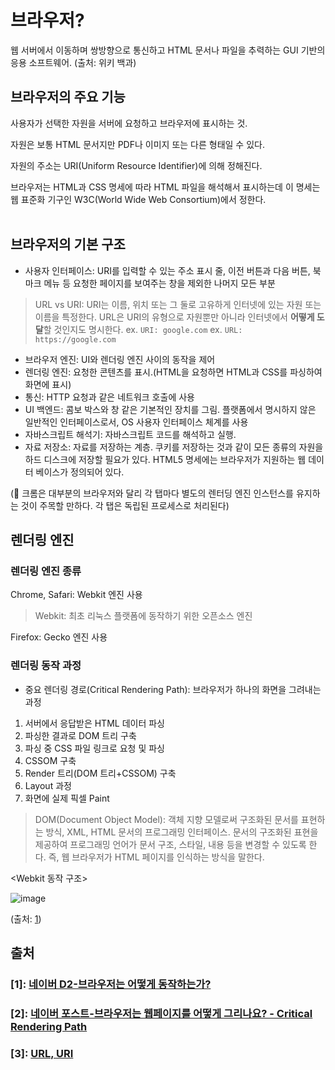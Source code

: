 # 브라우저?

웹 서버에서 이동하며 쌍방향으로 통신하고 HTML 문서나 파일을 추력하는 GUI 기반의 응용 소프트웨어.
(출처: 위키 백과)

## 브라우저의 주요 기능

사용자가 선택한 자원을 서버에 요청하고 브라우저에 표시하는 것.

자원은 보통 HTML 문서지만 PDF나 이미지 또는 다른 형태일 수 있다.

자원의 주소는 URI(Uniform Resource Identifier)에 의해 정해진다.

브라우저는 HTML과 CSS 명세에 따라 HTML 파일을 해석해서 표시하는데 이 명세는 웹 표준화 기구인 W3C(World Wide Web Consortium)에서 정한다.
<br><br/>

## 브라우저의 기본 구조

- 사용자 인터페이스: URI를 입력할 수 있는 주소 표시 줄, 이전 버튼과 다음 버튼, 북마크 메뉴 등 요청한 페이지를 보여주는 창을 제외한 나머지 모든 부분

> URL vs URI: URI는 이름, 위치 또는 그 둘로 고유하게 인터넷에 있는 자원 또는 이름을 특정한다. URL은 URI의 유형으로 자원뿐만 아니라 인터넷에서 **어떻게 도달**할 것인지도 명시한다.
> ex. `URI: google.com`
> ex. `URL: https://google.com`

- 브라우저 엔진: UI와 렌더링 엔진 사이의 동작을 제어
- 렌더링 엔진: 요청한 콘텐츠를 표시.(HTML을 요청하면 HTML과 CSS를 파싱하여 화면에 표시)
- 통신: HTTP 요청과 같은 네트워크 호출에 사용
- UI 백엔드: 콤보 박스와 창 같은 기본적인 장치를 그림. 플랫폼에서 명시하지 않은 일반적인 인터페이스로서, OS 사용자 인터페이스 체계를 사용
- 자바스크립트 해석기: 자바스크립트 코드를 해석하고 실행.
- 자료 저장소: 자료를 저장하는 계층. 쿠키를 저장하는 것과 같이 모든 종류의 자원을 하드 디스크에 저장할 필요가 있다. HTML5 명세에는 브라우저가 지원하는 웹 데이터 베이스가 정의되어 있다.

(🌱 크롬은 대부분의 브라우저와 달리 각 탭마다 별도의 렌터딩 엔진 인스턴스를 유지하는 것이 주목할 만하다. 각 탭은 독립된 프로세스로 처리된다)

## 렌더링 엔진

### 렌더링 엔진 종류

Chrome, Safari: Webkit 엔진 사용

> Webkit: 최초 리눅스 플랫폼에 동작하기 위한 오픈소스 엔진

Firefox: Gecko 엔진 사용

### 렌더링 동작 과정

- 중요 렌더링 경로(Critical Rendering Path): 브라우저가 하나의 화면을 그려내는 과정

1. 서버에서 응답받은 HTML 데이터 파싱
2. 파싱한 결과로 DOM 트리 구축
3. 파싱 중 CSS 파일 링크로 요청 및 파싱
4. CSSOM 구축
5. Render 트리(DOM 트리+CSSOM) 구축
6. Layout 과정
7. 화면에 실제 픽셀 Paint

> DOM(Document Object Model): 객체 지향 모델로써 구조화된 문서를 표현하는 방식, XML, HTML 문서의 프로그래밍 인터페이스. 문서의 구조화된 표현을 제공하여 프로그래밍 언어가 문서 구조, 스타일, 내용 등을 변경할 수 있도록 한다. 즉, 웹 브라우저가 HTML 페이지를 인식하는 방식을 말한다.

<Webkit 동작 구조>

![image](https://user-images.githubusercontent.com/92101831/177712041-175d301b-7d5f-4667-99e9-1d345a20adaa.png)

(출처: [1](#1-네이버-d2-브라우저는-어떻게-동작하는가httpsd2navercomhelloworld59361))

## 출처

### [1]: [네이버 D2-브라우저는 어떻게 동작하는가?](https://d2.naver.com/helloworld/59361)

### [2]: [네이버 포스트-브라우저는 웹페이지를 어떻게 그리나요? - Critical Rendering Path](https://m.post.naver.com/viewer/postView.nhn?volumeNo=8431285&memberNo=34176766)

### [3]: [URL, URI](https://danielmiessler.com/study/difference-between-uri-url/)
